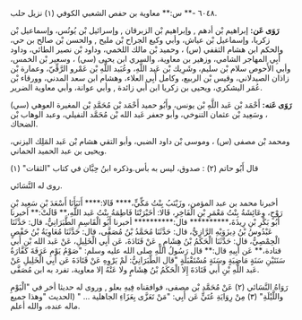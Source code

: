 ٦٠٤٨ -** س:** معاوية بن حفص الشعبي الكوفي (١) نزيل حلب.

**رَوَى عَن:** إبراهيم بْن أدهم , وإبراهيم بْن الزبرقان , وإسرائيل بْن يُونُس، وإسماعيل بْن زكريا، وإسماعيل بْن عياش، وأبي وكيع الجراح بْن مليح , والحسن بْن صالح بن حي، والحكم ابن هشام الثقفي (س) ، وحميد بْن مالك اللخمي، وداود بْن نصير الطائي، وداود أَبِي المهاجر الشامي، وزهير بن معاوية، والسري ابن يحيى (سي) ، وسعير بْن الخمس، وأبي الأَحوص سلام بْن سليم، وشَرِيك بْن عَبد اللَّهِ، وعُبَيد اللَّهِ بْن عَمْرو الرَّقِّيّ، وعمارة بْن زاذان الصيدلاني، وقيس بْن الربيع، وكامل أَبِي العلاء، وهشام ابن سعد المدني، وورقاء بْن عُمَر اليشكري، ويحيى بن زكريا ابن أَبي زائدة , وأبي عوانة، وأبي معاوية الضرير.

**رَوَى عَنه:** أَحْمَد بْن عَبد اللَّهِ بْن يونس، وأَبُو حميد أَحْمَد بْن مُحَمَّدِ بْن المغيرة العوهي (سي) ، وسَعِيد بْن عثمان التنوخي، وأبو جعفر عَبد الله بْن مُحَمَّد النفيلي، وعبد الوهاب بْن الضحاك.

ومحمد بْن مصفى (س) ، وموسى بْن داود الضبي، وأبو التقي هشام بْن عَبد المَلِك اليزني، ويحيى بن عبد الحميد الحماني.

قال أَبُو حاتم (٢) : صدوق، ليس به بأس.وذكره ابنُ حِبَّان في كتاب "الثقات" (١)

روى له النَّسَائي.

أخبرنا محمد بن عبد المؤمن، وزَيْنَبُ بِنْتُ مَكِّيٍّ،**** قَالا:**** أَنَبَأَنَا أَسْعَدَ بْنِ سَعِيد بْنِ رَوْحٍ، وعَائِشَةُ بِنْتُ مَعْمَرِ بْنِ الْفَاخِرِ، قَالا: أخَبْرَتْنَا فَاطِمَةُ بِنْتُ عَبد اللَّهِ،** قَالَتْ:** أخبرنا أَبُو بَكْرِ بْنِ رِيذَةَ،********** قال:********** أخبرنا أَبُو الْقَاسِمِ الطَّبَرَانِيُّ، قال: حَدَّثَنَا عَبْدُوسُ بْنُ دِيزَوَيْهِ الرَّازِيُّ، قال: حَدَّثَنَا مُحَمَّدُ بْنُ مُصَفَّى، قال: حَدَّثَنَا مُعَاوِيَةُ بْنُ حَفْصٍ الْحِمْصِيُّ، قال: حَدَّثَنَا الْحَكَمُ بْنُ هِشَامٍ , عَنْ قَتَادَةَ، عَن أَبِي الْخَلِيلِ، عَنْ عَبد الله بْن أَبي قتادة،** عَن أَبِيهِ قال:** قال رَسُولُ اللَّهِ صلى الله عليه وسلم: "صَوْمُ يَوْمِ عَرَفَةَ كَفَّارَةُ سَنَتَيْنِ سَنَةٍ مَاضِيَةٍ وسَنَةٍ مُسْتَقْبَلَةٍ "قال الطَّبَرَانِيُّ: لَمْ يَرْوِهِ عَنْ قَتَادَةَ عَن أَبِي الْخَلِيلِ عَنْ عَبد اللَّهِ بْنِ أَبي قَتَادَةَ إِلا الْحَكَمُ بْنُ هِشَامٍ ولا عَنْهُ إلا معاوية، تفرد به ابن مُصَفَّى.

رَوَاهُ النَّسَائي (٢) عَنْ مُحَمَّدِ بْن مصفى، فوافقناه فِيهِ بعلو , وروى له حديثا أخر في "الْيَوْمِ واللَّيْلَةِ" (٣) مِنْ رِوَايَةِ عُتَيٍّ عَن أَبِي: "مَنْ تَعَزَّى بِعَزَاءِ الجاهلية ... " (الحديث "وهذا جميع ماله عنده، والله أعلم.